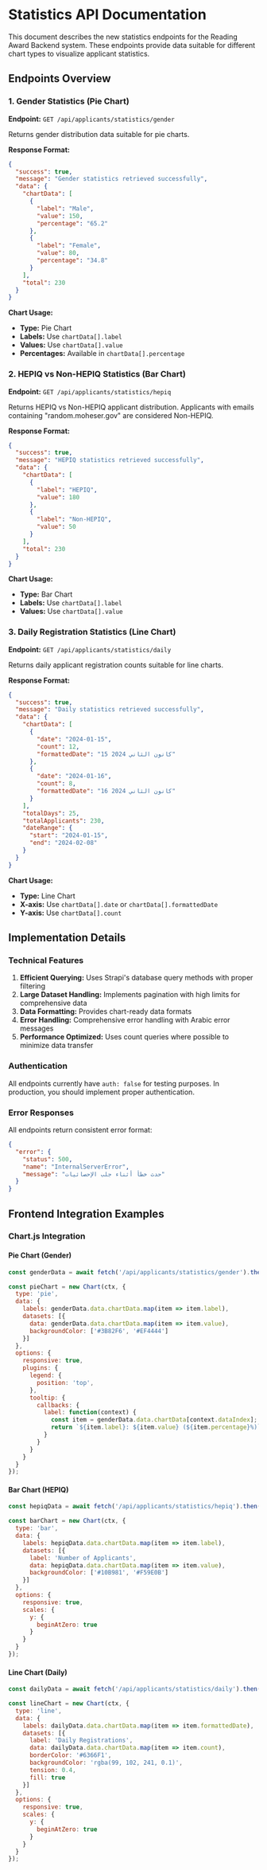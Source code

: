 # Statistics API Documentation

This document describes the new statistics endpoints for the Reading Award Backend system. These endpoints provide data suitable for different chart types to visualize applicant statistics.

## Endpoints Overview

### 1. Gender Statistics (Pie Chart)
**Endpoint:** `GET /api/applicants/statistics/gender`

Returns gender distribution data suitable for pie charts.

**Response Format:**
```json
{
  "success": true,
  "message": "Gender statistics retrieved successfully",
  "data": {
    "chartData": [
      {
        "label": "Male",
        "value": 150,
        "percentage": "65.2"
      },
      {
        "label": "Female",
        "value": 80,
        "percentage": "34.8"
      }
    ],
    "total": 230
  }
}
```

**Chart Usage:**
- **Type:** Pie Chart
- **Labels:** Use `chartData[].label`
- **Values:** Use `chartData[].value`
- **Percentages:** Available in `chartData[].percentage`

### 2. HEPIQ vs Non-HEPIQ Statistics (Bar Chart)
**Endpoint:** `GET /api/applicants/statistics/hepiq`

Returns HEPIQ vs Non-HEPIQ applicant distribution. Applicants with emails containing "random.moheser.gov" are considered Non-HEPIQ.

**Response Format:**
```json
{
  "success": true,
  "message": "HEPIQ statistics retrieved successfully",
  "data": {
    "chartData": [
      {
        "label": "HEPIQ",
        "value": 180
      },
      {
        "label": "Non-HEPIQ",
        "value": 50
      }
    ],
    "total": 230
  }
}
```

**Chart Usage:**
- **Type:** Bar Chart
- **Labels:** Use `chartData[].label`
- **Values:** Use `chartData[].value`

### 3. Daily Registration Statistics (Line Chart)
**Endpoint:** `GET /api/applicants/statistics/daily`

Returns daily applicant registration counts suitable for line charts.

**Response Format:**
```json
{
  "success": true,
  "message": "Daily statistics retrieved successfully",
  "data": {
    "chartData": [
      {
        "date": "2024-01-15",
        "count": 12,
        "formattedDate": "15 كانون الثاني 2024"
      },
      {
        "date": "2024-01-16",
        "count": 8,
        "formattedDate": "16 كانون الثاني 2024"
      }
    ],
    "totalDays": 25,
    "totalApplicants": 230,
    "dateRange": {
      "start": "2024-01-15",
      "end": "2024-02-08"
    }
  }
}
```

**Chart Usage:**
- **Type:** Line Chart
- **X-axis:** Use `chartData[].date` or `chartData[].formattedDate`
- **Y-axis:** Use `chartData[].count`

## Implementation Details

### Technical Features
1. **Efficient Querying:** Uses Strapi's database query methods with proper filtering
2. **Large Dataset Handling:** Implements pagination with high limits for comprehensive data
3. **Data Formatting:** Provides chart-ready data formats
4. **Error Handling:** Comprehensive error handling with Arabic error messages
5. **Performance Optimized:** Uses count queries where possible to minimize data transfer

### Authentication
All endpoints currently have `auth: false` for testing purposes. In production, you should implement proper authentication.

### Error Responses
All endpoints return consistent error format:
```json
{
  "error": {
    "status": 500,
    "name": "InternalServerError",
    "message": "حدث خطأ أثناء جلب الإحصائيات"
  }
}
```

## Frontend Integration Examples

### Chart.js Integration

#### Pie Chart (Gender)
```javascript
const genderData = await fetch('/api/applicants/statistics/gender').then(r => r.json());

const pieChart = new Chart(ctx, {
  type: 'pie',
  data: {
    labels: genderData.data.chartData.map(item => item.label),
    datasets: [{
      data: genderData.data.chartData.map(item => item.value),
      backgroundColor: ['#3B82F6', '#EF4444']
    }]
  },
  options: {
    responsive: true,
    plugins: {
      legend: {
        position: 'top',
      },
      tooltip: {
        callbacks: {
          label: function(context) {
            const item = genderData.data.chartData[context.dataIndex];
            return `${item.label}: ${item.value} (${item.percentage}%)`;
          }
        }
      }
    }
  }
});
```

#### Bar Chart (HEPIQ)
```javascript
const hepiqData = await fetch('/api/applicants/statistics/hepiq').then(r => r.json());

const barChart = new Chart(ctx, {
  type: 'bar',
  data: {
    labels: hepiqData.data.chartData.map(item => item.label),
    datasets: [{
      label: 'Number of Applicants',
      data: hepiqData.data.chartData.map(item => item.value),
      backgroundColor: ['#10B981', '#F59E0B']
    }]
  },
  options: {
    responsive: true,
    scales: {
      y: {
        beginAtZero: true
      }
    }
  }
});
```

#### Line Chart (Daily)
```javascript
const dailyData = await fetch('/api/applicants/statistics/daily').then(r => r.json());

const lineChart = new Chart(ctx, {
  type: 'line',
  data: {
    labels: dailyData.data.chartData.map(item => item.formattedDate),
    datasets: [{
      label: 'Daily Registrations',
      data: dailyData.data.chartData.map(item => item.count),
      borderColor: '#6366F1',
      backgroundColor: 'rgba(99, 102, 241, 0.1)',
      tension: 0.4,
      fill: true
    }]
  },
  options: {
    responsive: true,
    scales: {
      y: {
        beginAtZero: true
      }
    }
  }
});
```
